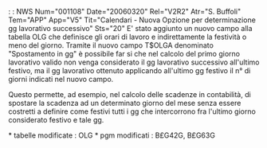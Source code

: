  :  : NWS Num="001108" Date="20060320" Rel="V2R2" Atr="S. Buffoli" Tem="APP" App="V5" Tit="Calendari - Nuova Opzione per determinazione gg   lavorativo successivo" Sts="20"
E' stato aggiunto un nuovo campo alla tabella OLG che definisce gli orari di lavoro e indirettamente
la festività o meno del giorno. Tramite il nuovo campo T$OLGA denominato "Spostamento in gg" è possibile far si che nel calcolo del primo giorno lavorativo valido non venga considerato il gg lavorativo successivo all'ultimo festivo, ma il gg lavorativo ottenuto applicando all'ultimo gg festivo il n° di giorni indicati nel nuovo campo.

Questo permette, ad esempio, nel calcolo delle scadenze in contabilità, di spostare la scadenza ad un determinato giorno del mese senza essere costretti a definire come festivi tutti i gg che intercorrono fra l'ultimo giorno considerato festivo e tale gg.

\* tabelle modificate :  OLG
\* pgm modificati :  B£G42G, B£G63G
